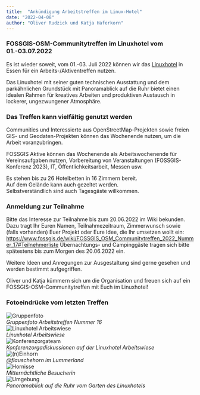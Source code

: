 ```yaml
---
title:  "Ankündigung Arbeitstreffen im Linux-Hotel"
date: "2022-04-08"
author: "Oliver Rudzick und Katja Haferkorn"
---
```



### FOSSGIS-OSM-Communitytreffen im Linuxhotel vom 01.-03.07.2022

Es ist wieder soweit, vom 01.-03. Juli 2022 können wir das [Linuxhotel](https://www.linuxhotel.de/) in Essen für ein Arbeits-/Aktiventreffen nutzen. 

Das Linuxhotel mit seiner guten technischen Ausstattung und dem parkähnlichen Grundstück mit Panoramablick auf die Ruhr bietet einen idealen Rahmen für kreatives Arbeiten und produktiven Austausch in lockerer, ungezwungener Atmosphäre.

### Das Treffen kann vielfältig genutzt werden

Communities und Interessierte aus OpenStreetMap-Projekten sowie freien GIS- und Geodaten-Projekten können das Wochenende nutzen, um die Arbeit voranzubringen.

FOSSGIS Aktive können das Wochenende als Arbeitswochenende für Vereinsaufgaben nutzen, Vorbereitung von Veranstaltungen (FOSSGIS-Konferenz 2023), IT, Öffentlichkeitsarbeit, Messen usw.

Es stehen bis zu 26 Hotelbetten in 16 Zimmern bereit.   
Auf dem Gelände kann auch gezeltet werden.   
Selbstverständlich sind auch Tagesgäste willkommen.

### Anmeldung zur Teilnahme

Bitte das Interesse zur Teilnahme bis zum 20.06.2022 im Wiki bekunden. Dazu tragt Ihr Euren Namen, Teilnahmezeitraum, Zimmerwunsch sowie (falls vorhanden) Euer Projekt oder Eure Idee, die Ihr umsetzen wollt ein:
https://www.fossgis.de/wiki/FOSSGIS_OSM_Communitytreffen_2022_Nummer_17#Teilnehmerliste
Übernachtungs- und Campinggäste tragen sich bitte spätestens bis zum Morgen des 20.06.2022 ein.

Weitere Ideen und Anregungen zur Ausgestaltung sind gerne gesehen und werden bestimmt aufgegriffen.

Oliver und Katja kümmern sich um die Organisation und freuen sich auf ein FOSSGIS-OSM-Communitytreffen mit Euch im Linuxhotel!

### Fotoeindrücke vom letzten Treffen

![Gruppenfoto](/news/images/2021_09_09_Nr_16_Gruppenfoto.jpeg)  
*Gruppenfoto Arbeitstreffen Nummer 16*  
![Linuxhotel Arbeitswiese](/news/images/2021_09_09_Nr_16_Linux-Hotel_Arbeitswiese.jpg)  
*Linuxhotel Arbeitswiese*  
![Konferenzorgateam](/news/images/2021_09_09_Nr_16_Konferenzorgadiskussionen.jpg)  
*Konferenzorgadiskussionen auf der Linuxhotel Arbeitswiese*  
![(n)Einhorn](/news/images/2021_09_09_Nr_16_Flauschehorn.jpg)  
*@flauschehorn im Lummerland*  
![Hornisse](/news/images/2021_09_09_Nr_16_Hornisse.jpg)  
*Mitternächtliche Besucherin*  
![Umgebung](/news/images/2021_09_09_Nr_16_Linux-Hotel_Blick_ueber_die_Ruhr.jpg)  
*Panoramablick auf die Ruhr vom Garten des Linuxhotels*  
